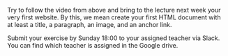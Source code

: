 Try to follow the video from above and bring to the lecture next week your very first website. By this, we mean create your first HTML document with at least 
a title, 
a paragraph, 
an image, and
 an anchor link.

Submit your exercise by Sunday 18:00 to your assigned teacher via Slack. You can find which teacher is assigned in the Google drive.

